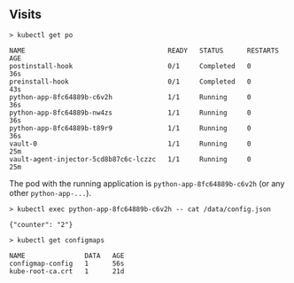 ## Visits

`> kubectl get po`
```
NAME                                    READY   STATUS      RESTARTS   AGE
postinstall-hook                        0/1     Completed   0          36s
preinstall-hook                         0/1     Completed   0          43s
python-app-8fc64889b-c6v2h              1/1     Running     0          36s
python-app-8fc64889b-nw4zs              1/1     Running     0          36s
python-app-8fc64889b-t89r9              1/1     Running     0          36s
vault-0                                 1/1     Running     0          25m
vault-agent-injector-5cd8b87c6c-lczzc   1/1     Running     0          25m
```

The pod with the running application is `python-app-8fc64889b-c6v2h` (or any other `python-app-...`).

`> kubectl exec python-app-8fc64889b-c6v2h -- cat /data/config.json`
```
{"counter": "2"}
```

`> kubectl get configmaps`
```
NAME               DATA   AGE
configmap-config   1      56s
kube-root-ca.crt   1      21d
```